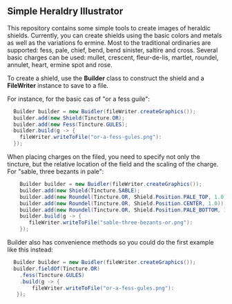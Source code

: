 ## Simple Heraldry Illustrator
This repository contains some simple tools to create images of heraldic shields. Currently, you can create shields using the basic colors and metals as well as the variations fo ermine.
Most to the traditional ordinaries are supported: fess, pale, chief, bend, bend sinister, saltire and cross. Several basic charges can be used: mullet, crescent,
fleur-de-lis, martlet, roundel, annulet, heart, ermine spot and rose.

To create a shield, use the __Builder__ class to construct the shield and a __FileWriter__ instance to save to a file. 

For instance, for the basic cas of "or a fess guile":

```Java
  Builder builder = new Buidler(fileWriter.createGraphics());
  builder.add(new Shield(Tincture.OR);
  builder.add(new Fess(Tincture.GULES);
  builder.build(g -> {
    fileWriter.writeToFile("or-a-fess-gules.png"):
  });
```
When placing charges on the filed, you need to specify not only the tincture, but the relative location of the field and the scaling of the charge. For "sable, three bezants in pale":
```Java
    Builder builder = new Buidler(fileWriter.createGraphics());
    builder.add(new Shield(Tincture.SABLE);
    builder.add(new Roundel(Tincture.OR, Shield.Position.PALE_TOP, 1.0));
    builder.add(new Roundel(Tincture.OR, Shield.Position.CENTER, 1.0));
    builder.add(new Roundel(Tincture.OR, Shield.Position.PALE_BOTTOM, 1.0));
    builder.build(g -> {
       fileWriter.writeToFile("sable-three-bezants-or.png"):
    });
```
Builder also has convenience methods so you could do the first example like this instead:
```Java
  Builder builder = new Buidler(fileWriter.createGraphics());
  builder.fieldOf(Tincture.OR)
    .fess(Tincture.GULES)
    .build(g -> {
        fileWriter.writeToFile("or-a-fess-gules.png"):
   });
```
